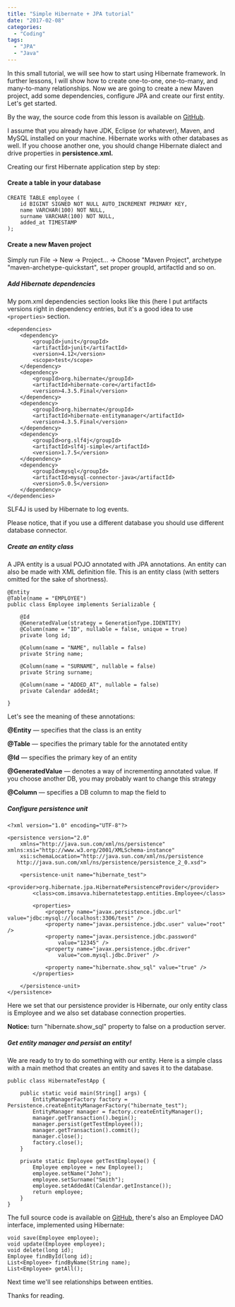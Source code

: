 ```yaml
---
title: "Simple Hibernate + JPA tutorial"
date: "2017-02-08"
categories:
  - "Coding"
tags:
  - "JPA"
  - "Java"
---
```


In this small tutorial, we will see how to start using Hibernate framework. In further lessons, I will show how to create one-to-one, one-to-many, and many-to-many relationships. Now we are going to create a new Maven project, add some dependencies, configure JPA and create our first entity. Let's get started.

By the way, the source code from this lesson is available on [GitHub](https://github.com/savva-k/HibernateSimpleApp).

I assume that you already have JDK, Eclipse (or whatever), Maven, and MySQL installed on your machine. Hibernate works with other databases as well. If you choose another one, you should change Hibernate dialect and drive properties in **persistence.xml.**

Creating our first Hibernate application step by step:

#### Create a table in your database

```
CREATE TABLE employee (
    id BIGINT SIGNED NOT NULL AUTO_INCREMENT PRIMARY KEY,
    name VARCHAR(100) NOT NULL,
    surname VARCHAR(100) NOT NULL,
    added_at TIMESTAMP
);
```

#### Create a new Maven project

Simply run File → New → Project... → Choose "Maven Project", archetype "maven-archetype-quickstart", set proper groupId, artifactId and so on.

##### Add Hibernate dependencies

My pom.xml dependencies section looks like this (here I put artifacts versions right in dependency entries, but it's a good idea to use `<properties>` section.

```
<dependencies>
    <dependency>
        <groupId>junit</groupId>
        <artifactId>junit</artifactId>
        <version>4.12</version>
        <scope>test</scope>
    </dependency>
    <dependency>
        <groupId>org.hibernate</groupId>
        <artifactId>hibernate-core</artifactId>
        <version>4.3.5.Final</version>
    </dependency>
    <dependency>
        <groupId>org.hibernate</groupId>
        <artifactId>hibernate-entitymanager</artifactId>
        <version>4.3.5.Final</version>
    </dependency>
    <dependency>
        <groupId>org.slf4j</groupId>
        <artifactId>slf4j-simple</artifactId>
        <version>1.7.5</version>
    </dependency>
    <dependency>
        <groupId>mysql</groupId>
        <artifactId>mysql-connector-java</artifactId>
        <version>5.0.5</version>
    </dependency>
</dependencies>
```

SLF4J is used by Hibernate to log events.

Please notice, that if you use a different database you should use different database connector.

##### Create an entity class

A JPA entity is a usual POJO annotated with JPA annotations. An entity can also be made with XML definition file. This is an entity class (with setters omitted for the sake of shortness).

```
@Entity
@Table(name = "EMPLOYEE")
public class Employee implements Serializable {

    @Id
    @GeneratedValue(strategy = GenerationType.IDENTITY)
    @Column(name = "ID", nullable = false, unique = true)
    private long id;

    @Column(name = "NAME", nullable = false)
    private String name;

    @Column(name = "SURNAME", nullable = false)
    private String surname;

    @Column(name = "ADDED_AT", nullable = false)
    private Calendar addedAt;

}
```

Let's see the meaning of these annotations:

**@Entity** — specifies that the class is an entity

**@Table** — specifies the primary table for the annotated entity

**@Id** — specifies the primary key of an entity

**@GeneratedValue** — denotes a way of incrementing annotated value. If you choose another DB, you may probably want to change this strategy

**@Column** — specifies a DB column to map the field to

##### Configure persistence unit

```
<?xml version="1.0" encoding="UTF-8"?>

<persistence version="2.0"
    xmlns="http://java.sun.com/xml/ns/persistence" xmlns:xsi="http://www.w3.org/2001/XMLSchema-instance"
    xsi:schemaLocation="http://java.sun.com/xml/ns/persistence
   http://java.sun.com/xml/ns/persistence/persistence_2_0.xsd">

    <persistence-unit name="hibernate_test">
        <provider>org.hibernate.jpa.HibernatePersistenceProvider</provider>
        <class>com.imsavva.hibernatetestapp.entities.Employee</class>

        <properties>
            <property name="javax.persistence.jdbc.url" value="jdbc:mysql://localhost:3306/test" />
            <property name="javax.persistence.jdbc.user" value="root" />
            <property name="javax.persistence.jdbc.password"
                value="12345" />
            <property name="javax.persistence.jdbc.driver"
                value="com.mysql.jdbc.Driver" />

            <property name="hibernate.show_sql" value="true" />
        </properties>

    </persistence-unit>
</persistence>
```

Here we set that our persistence provider is Hibernate, our only entity class is Employee and we also set database connection properties.

**Notice:** turn "hibernate.show_sql" property to false on a production server.

##### Get entity manager and persist an entity!

We are ready to try to do something with our entity. Here is a simple class with a main method that creates an entity and saves it to the database.

```
public class HibernateTestApp {

    public static void main(String[] args) {
        EntityManagerFactory factory = Persistence.createEntityManagerFactory("hibernate_test");
        EntityManager manager = factory.createEntityManager();
        manager.getTransaction().begin();
        manager.persist(getTestEmployee());
        manager.getTransaction().commit();
        manager.close();
        factory.close();
    }

    private static Employee getTestEmployee() {
        Employee employee = new Employee();
        employee.setName("John");
        employee.setSurname("Smith");
        employee.setAddedAt(Calendar.getInstance());
        return employee;
    }
}
```

The full source code is available on [GitHub](https://github.com/savva-k/HibernateSimpleApp), there's also an Employee DAO interface, implemented using Hibernate:

```
void save(Employee employee);
void update(Employee employee);
void delete(long id);
Employee findById(long id);
List<Employee> findByName(String name);
List<Employee> getAll();
```

Next time we'll see relationships between entities.

Thanks for reading.
